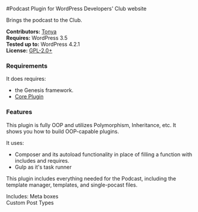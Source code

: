 #Podcast Plugin for WordPress Developers' Club website

Brings the podcast to the Club.
	 	
__Contributors:__ [Tonya](https://github.com/hellofromtonya)  
__Requires:__ WordPress 3.5  
__Tested up to:__ WordPress 4.2.1  
__License:__ [GPL-2.0+](http://www.gnu.org/licenses/gpl-2.0.html) 

### Requirements

It does requires:

* the Genesis framework.
* [Core Plugin](https://github.com/wpdevelopersclub/WPDC_Core) 

### Features
This plugin is fully OOP and utilizes Polymorphism, Inheritance, etc.  It shows you how to build OOP-capable plugins.

It uses:
* Composer and its autoload functionality in place of filling a function with includes and requires.
* Gulp as it's task runner
 
This plugin includes everything needed for the Podcast, including the template manager, templates, and single-pocast files. 

Includes:
 Meta boxes     
 Custom Post Types 